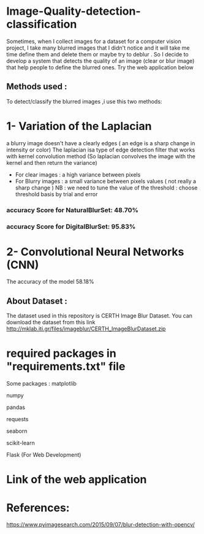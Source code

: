 # Image-Quality-detection-classification
Sometimes, when I collect images for a dataset for a computer vision project, I take many blurred images that I didn't notice and it will take me time define them and delete them or maybe try to deblur . So I decide to develop a system that detects the quality of an image (clear or blur image) that help people to define the blurred ones.
Try the web application below


## Methods used :
To detect/classify the blurred images ,i use this two methods:

# 1- Variation of the Laplacian
a blurry image doesn't have a clearly edges ( an edge is a sharp change in intensity or color)
The laplacian isa type of edge detection filter that works with kernel convolution method (So laplacian convolves the image with the kernel and then return the variance)
- For clear images : a high variance between pixels
- For Blurry images : a small variance between pixels values ( not really a sharp change )
NB : we need to tune the value of the threshold : choose threshold basis by trial and error

### accuracy Score for NaturalBlurSet: 48.70%
### accuracy Score for DigitalBlurSet: 95.83%

# 2- Convolutional Neural Networks (CNN)
The accuracy of the model 58.18%

## About Dataset :
The dataset used in this repository is CERTH Image Blur Dataset.
You can download the dataset from this link  http://mklab.iti.gr/files/imageblur/CERTH_ImageBlurDataset.zip

# required packages in "requirements.txt" file

Some packages :
matplotlib 

numpy

pandas

requests

seaborn

scikit-learn

Flask (For Web Development)

# Link of the web application 

# References: 
https://www.pyimagesearch.com/2015/09/07/blur-detection-with-opencv/





